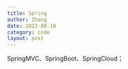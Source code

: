 ```yaml
---
title: Spring
author: Zhang
date: 2022-08-10
category: code
layout: post
---
```


SpringMVC、SpringBoot、SpringCloud；
